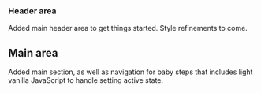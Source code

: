 ### Header area

Added main header area to get things started. Style refinements to come.

## Main area

Added main section, as well as navigation for baby steps that includes light vanilla JavaScript
to handle setting active state.
